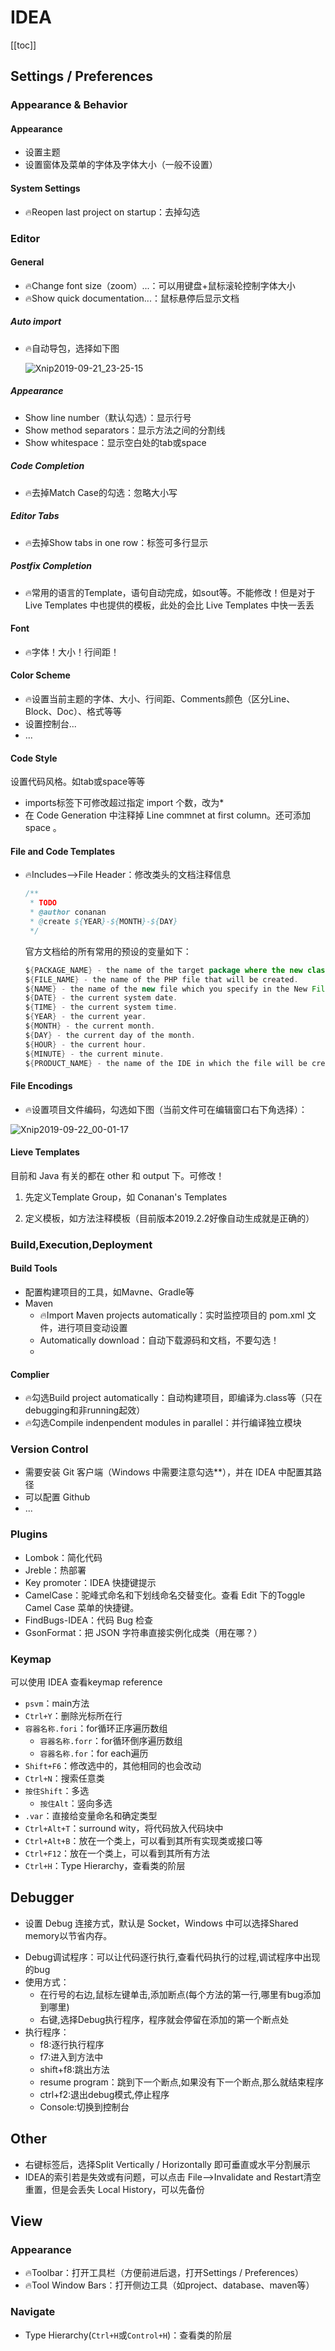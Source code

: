 # IDEA
[[toc]]

## Settings / Preferences

### Appearance & Behavior

#### Appearance

*   设置主题
*   设置窗体及菜单的字体及字体大小（一般不设置）

#### System Settings

*   🔥Reopen last project on startup：去掉勾选



### Editor

#### General

*   🔥Change font size（zoom）...：可以用键盘+鼠标滚轮控制字体大小
*   🔥Show quick documentation...：鼠标悬停后显示文档

##### Auto import

*   🔥自动导包，选择如下图

    ![Xnip2019-09-21_23-25-15](./images/Xnip2019-09-21_23-25-15.png)

##### Appearance

*   Show line number（默认勾选）：显示行号
*   Show method separators：显示方法之间的分割线
*   Show whitespace：显示空白处的tab或space

##### Code Completion

*   🔥去掉Match Case的勾选：忽略大小写

##### Editor Tabs

*   🔥去掉Show tabs in one row：标签可多行显示

##### Postfix Completion

*   🔥常用的语言的Template，语句自动完成，如sout等。不能修改！但是对于 Live Templates 中也提供的模板，此处的会比 Live Templates 中快一丢丢

#### Font

*   🔥字体！大小！行间距！

#### Color Scheme

*   🔥设置当前主题的字体、大小、行间距、Comments颜色（区分Line、Block、Doc）、格式等等
*   设置控制台...
*   ...

#### Code Style

设置代码风格。如tab或space等等

*   imports标签下可修改超过指定 import 个数，改为*
*   在 Code Generation 中注释掉 Line commnet at first column。还可添加 space 。

#### File and Code Templates

*   🔥Includes—>File Header：修改类头的文档注释信息

    ```java
    /**
     * TODO
     * @author conanan
     * @create ${YEAR}-${MONTH}-${DAY}
     */
    ```

    官方文档给的所有常用的预设的变量如下：

    ```java
    ${PACKAGE_NAME} - the name of the target package where the new class or interface will be created. ${PROJECT_NAME} - the name of the current project.
    ${FILE_NAME} - the name of the PHP file that will be created.
    ${NAME} - the name of the new file which you specify in the New File dialog box during the file creation. ${USER} - the login name of the current user.
    ${DATE} - the current system date.
    ${TIME} - the current system time.
    ${YEAR} - the current year.
    ${MONTH} - the current month.
    ${DAY} - the current day of the month.
    ${HOUR} - the current hour.
    ${MINUTE} - the current minute.
    ${PRODUCT_NAME} - the name of the IDE in which the file will be created. ${MONTH_NAME_SHORT} - the first 3 letters of the month name. Example: Jan, Feb, etc. ${MONTH_NAME_FULL} - full name of a month. Example: January, February, etc.
    ```

#### File Encodings

*   🔥设置项目文件编码，勾选如下图（当前文件可在编辑窗口右下角选择）：

![Xnip2019-09-22_00-01-17](./images/Xnip2019-09-22_00-01-17.png)



#### Lieve Templates

目前和 Java 有关的都在 other 和 output 下。可修改！

1.  先定义Template Group，如 Conanan's Templates

2.  定义模板，如方法注释模板（目前版本2019.2.2好像自动生成就是正确的）



### Build,Execution,Deployment

#### Build Tools

*   配置构建项目的工具，如Mavne、Gradle等
*   Maven
    *   🔥Import Maven projects automatically：实时监控项目的 pom.xml 文件，进行项目变动设置
    *   Automatically download：自动下载源码和文档，不要勾选！
    *   

#### Complier

*   🔥勾选Build project automatically：自动构建项目，即编译为.class等（只在debugging和非running起效）
*   🔥勾选Compile indenpendent modules in parallel：并行编译独立模块





### Version Control

-   需要安装 Git 客户端（Windows 中需要注意勾选**），并在 IDEA  中配置其路径
-   可以配置 Github
-   ...



### Plugins

*   Lombok：简化代码
*   Jreble：热部署
*   Key promoter：IDEA 快捷键提示
*   CamelCase：驼峰式命名和下划线命名交替变化。查看 Edit 下的Toggle Camel Case 菜单的快捷键。
*   FindBugs-IDEA：代码 Bug 检查
*   GsonFormat：把 JSON 字符串直接实例化成类（用在哪？）



### Keymap

可以使用 IDEA 查看keymap reference

* `psvm`：main方法
* `Ctrl+Y`：删除光标所在行
* `容器名称.fori`：for循环正序遍历数组
    * `容器名称.forr`：for循环倒序遍历数组
    * `容器名称.for`：for each遍历
* `Shift+F6`：修改选中的，其他相同的也会改动
* `Ctrl+N`：搜索任意类
* `按住Shift`：多选
    * `按住Alt`：竖向多选
* `.var`：直接给变量命名和确定类型
* `Ctrl+Alt+T`：surround wity，将代码放入代码块中
* `Ctrl+Alt+B`：放在一个类上，可以看到其所有实现类或接口等
* `Ctrl+F12`：放在一个类上，可以看到其所有方法
* `Ctrl+H`：Type Hierarchy，查看类的阶层



## Debugger

*   设置 Debug 连接方式，默认是 Socket，Windows 中可以选择Shared memory以节省内存。

-   Debug调试程序：可以让代码逐行执行,查看代码执行的过程,调试程序中出现的bug
-   使用方式：
    -   在行号的右边,鼠标左键单击,添加断点(每个方法的第一行,哪里有bug添加到哪里)
    -   右键,选择Debug执行程序，程序就会停留在添加的第一个断点处
-   执行程序：
    -   f8:逐行执行程序
    -   f7:进入到方法中
    -   shift+f8:跳出方法
    -   resume program：跳到下一个断点,如果没有下一个断点,那么就结束程序
    -   ctrl+f2:退出debug模式,停止程序
    -   Console:切换到控制台











## Other

*   右键标签后，选择Split Vertically / Horizontally 即可垂直或水平分割展示
*   IDEA的索引若是失效或有问题，可以点击 File—>Invalidate and Restart清空重置，但是会丢失 Local History，可以先备份



## View

### Appearance

-   🔥Toolbar：打开工具栏（方便前进后退，打开Settings / Preferences）
-   🔥Tool Window Bars：打开侧边工具（如project、database、maven等）



### Navigate

*   Type Hierarchy(`Ctrl+H`或`Control+H`)：查看类的阶层